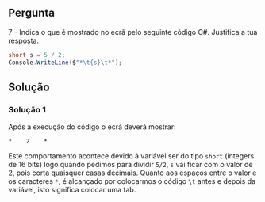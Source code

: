 ## Pergunta
7 - Indica o que é mostrado no ecrã pelo seguinte código C#. Justifica a tua
resposta.

```cs
short s = 5 / 2;
Console.WriteLine($"*\t{s}\t*");
```
## Solução

### Solução 1
Após a execução do código o ecrá deverá mostrar:

```text
*    2    *
```
Este comportamento acontece devido à variável ser do tipo `short` (integers de 16 bits) logo quando pedimos para dividir `5/2`, `s` vai ficar com o valor de 2, pois corta quaisquer casas decimais.
Quanto aos espaços entre o valor e os caracteres `*`, é alcançado por colocarmos o código `\t` antes e depois da variável, isto significa colocar uma tab.
